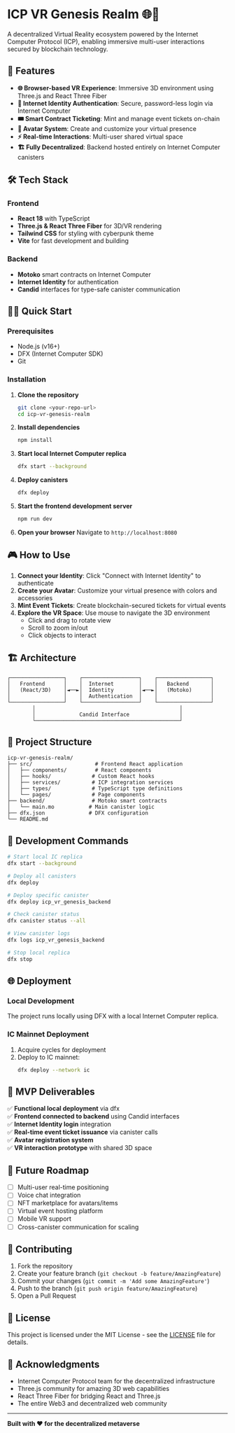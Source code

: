 
# ICP VR Genesis Realm 🌐🥽

A decentralized Virtual Reality ecosystem powered by the Internet Computer Protocol (ICP), enabling immersive multi-user interactions secured by blockchain technology.

## 🚀 Features

- **🌐 Browser-based VR Experience**: Immersive 3D environment using Three.js and React Three Fiber
- **🔐 Internet Identity Authentication**: Secure, password-less login via Internet Computer
- **🎟️ Smart Contract Ticketing**: Mint and manage event tickets on-chain
- **🧑 Avatar System**: Create and customize your virtual presence
- **⚡ Real-time Interactions**: Multi-user shared virtual space
- **🏗️ Fully Decentralized**: Backend hosted entirely on Internet Computer canisters

## 🛠️ Tech Stack

### Frontend
- **React 18** with TypeScript
- **Three.js & React Three Fiber** for 3D/VR rendering
- **Tailwind CSS** for styling with cyberpunk theme
- **Vite** for fast development and building

### Backend
- **Motoko** smart contracts on Internet Computer
- **Internet Identity** for authentication
- **Candid** interfaces for type-safe canister communication

## 🏃‍♂️ Quick Start

### Prerequisites
- Node.js (v16+)
- DFX (Internet Computer SDK)
- Git

### Installation

1. **Clone the repository**
   ```bash
   git clone <your-repo-url>
   cd icp-vr-genesis-realm
   ```

2. **Install dependencies**
   ```bash
   npm install
   ```

3. **Start local Internet Computer replica**
   ```bash
   dfx start --background
   ```

4. **Deploy canisters**
   ```bash
   dfx deploy
   ```

5. **Start the frontend development server**
   ```bash
   npm run dev
   ```

6. **Open your browser**
   Navigate to `http://localhost:8080`

## 🎮 How to Use

1. **Connect your Identity**: Click "Connect with Internet Identity" to authenticate
2. **Create your Avatar**: Customize your virtual presence with colors and accessories
3. **Mint Event Tickets**: Create blockchain-secured tickets for virtual events
4. **Explore the VR Space**: Use mouse to navigate the 3D environment
   - Click and drag to rotate view
   - Scroll to zoom in/out
   - Click objects to interact

## 🏗️ Architecture

```
┌─────────────────┐    ┌──────────────────┐    ┌─────────────────┐
│   Frontend      │    │  Internet        │    │   Backend       │
│   (React/3D)    │◄──►│  Identity        │◄──►│   (Motoko)      │
│                 │    │  Authentication  │    │                 │
└─────────────────┘    └──────────────────┘    └─────────────────┘
        │                                              │
        │              Candid Interface                │
        └──────────────────────────────────────────────┘
```

## 📁 Project Structure

```
icp-vr-genesis-realm/
├── src/                    # Frontend React application
│   ├── components/         # React components
│   ├── hooks/             # Custom React hooks
│   ├── services/          # ICP integration services
│   ├── types/             # TypeScript type definitions
│   └── pages/             # Page components
├── backend/               # Motoko smart contracts
│   └── main.mo           # Main canister logic
├── dfx.json              # DFX configuration
└── README.md
```

## 🧪 Development Commands

```bash
# Start local IC replica
dfx start --background

# Deploy all canisters
dfx deploy

# Deploy specific canister
dfx deploy icp_vr_genesis_backend

# Check canister status
dfx canister status --all

# View canister logs
dfx logs icp_vr_genesis_backend

# Stop local replica
dfx stop
```

## 🌐 Deployment

### Local Development
The project runs locally using DFX with a local Internet Computer replica.

### IC Mainnet Deployment
1. Acquire cycles for deployment
2. Deploy to IC mainnet:
   ```bash
   dfx deploy --network ic
   ```

## 🎯 MVP Deliverables

✅ **Functional local deployment** via dfx  
✅ **Frontend connected to backend** using Candid interfaces  
✅ **Internet Identity login** integration  
✅ **Real-time event ticket issuance** via canister calls  
✅ **Avatar registration system**  
✅ **VR interaction prototype** with shared 3D space  

## 🚀 Future Roadmap

- [ ] Multi-user real-time positioning
- [ ] Voice chat integration
- [ ] NFT marketplace for avatars/items
- [ ] Virtual event hosting platform
- [ ] Mobile VR support
- [ ] Cross-canister communication for scaling

## 🤝 Contributing

1. Fork the repository
2. Create your feature branch (`git checkout -b feature/AmazingFeature`)
3. Commit your changes (`git commit -m 'Add some AmazingFeature'`)
4. Push to the branch (`git push origin feature/AmazingFeature`)
5. Open a Pull Request

## 📄 License

This project is licensed under the MIT License - see the [LICENSE](LICENSE) file for details.

## 🙏 Acknowledgments

- Internet Computer Protocol team for the decentralized infrastructure
- Three.js community for amazing 3D web capabilities
- React Three Fiber for bridging React and Three.js
- The entire Web3 and decentralized web community

---

**Built with ❤️ for the decentralized metaverse**
